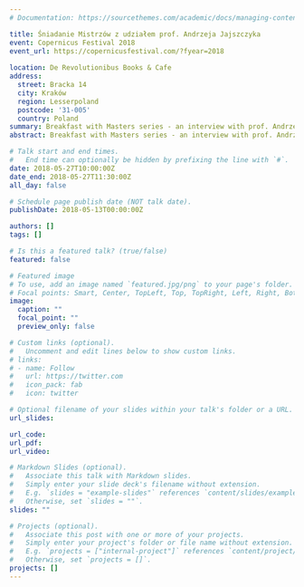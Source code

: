 ```yaml
---
# Documentation: https://sourcethemes.com/academic/docs/managing-content/

title: Śniadanie Mistrzów z udziałem prof. Andrzeja Jajszczyka
event: Copernicus Festival 2018
event_url: https://copernicusfestival.com/?fyear=2018
 
location: De Revolutionibus Books & Cafe
address:
  street: Bracka 14
  city: Kraków
  region: Lesserpoland
  postcode: '31-005'
  country: Poland
summary: Breakfast with Masters series - an interview with prof. Andrzej Jajszczyk during Copernicus Festival 2018 in Kraków, Poland.
abstract: Breakfast with Masters series - an interview with prof. Andrzej Jajszczyk during Copernicus Festival 2018 in Kraków, Poland.

# Talk start and end times.
#   End time can optionally be hidden by prefixing the line with `#`.
date: 2018-05-27T10:00:00Z
date_end: 2018-05-27T11:30:00Z
all_day: false

# Schedule page publish date (NOT talk date).
publishDate: 2018-05-13T00:00:00Z

authors: []
tags: []

# Is this a featured talk? (true/false)
featured: false

# Featured image
# To use, add an image named `featured.jpg/png` to your page's folder. 
# Focal points: Smart, Center, TopLeft, Top, TopRight, Left, Right, BottomLeft, Bottom, BottomRight.
image:
  caption: ""
  focal_point: ""
  preview_only: false

# Custom links (optional).
#   Uncomment and edit lines below to show custom links.
# links:
# - name: Follow
#   url: https://twitter.com
#   icon_pack: fab
#   icon: twitter

# Optional filename of your slides within your talk's folder or a URL.
url_slides:

url_code:
url_pdf:
url_video:

# Markdown Slides (optional).
#   Associate this talk with Markdown slides.
#   Simply enter your slide deck's filename without extension.
#   E.g. `slides = "example-slides"` references `content/slides/example-slides.md`.
#   Otherwise, set `slides = ""`.
slides: ""

# Projects (optional).
#   Associate this post with one or more of your projects.
#   Simply enter your project's folder or file name without extension.
#   E.g. `projects = ["internal-project"]` references `content/project/deep-learning/index.md`.
#   Otherwise, set `projects = []`.
projects: []
---
```

